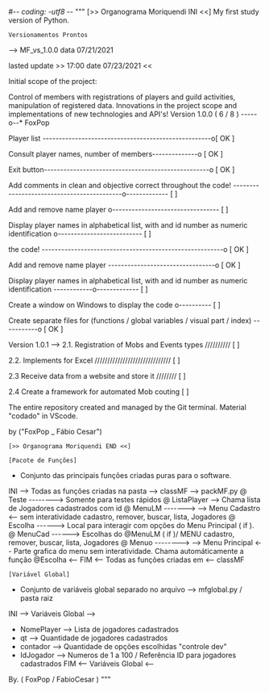 #-*- coding: -utf8 -*-
""" 
    [>> Organograma Moriquendi INI <<]
My first study version of Python.

    Versionamentos Prontos


--> MF_vs_1.0.0 data 07/21/2021

lasted update >> 17:00 date 07/23/2021 <<

Initial scope of the project:

Control of members with registrations of players and guild activities, manipulation of registered data. Innovations in the project scope and implementations of new technologies and API's!
Version 1.0.0 ( 6 / 8 ) -----o--* FoxPop

Player list ----------------------------------------------------o[ OK ]

Consult player names, number of members--------------o [ OK ]

Exit button---------------------------------------------------o [ OK ]

Add comments in clean and objective correct throughout the code! -------------------------------------------o------------- [ ]

Add and remove name player o--------------------------------- [ ]

Display player names in alphabetical list, with and id number as numeric identification o-------------------------- [ ]

the code! --------------------------------------------------------o [ OK ]

Add and remove name player ---------------------------------o [ OK ]

Display player names in alphabetical list, with and id number as numeric identification ------------o------------- [ ]

Create a window on Windows to display the code o---------- [ ]

Create separate files for (functions / global variables / visual part / index) -----------o [ OK ]

Version 1.0.1 --> 2.1. Registration of Mobs and Events types ////////// [ ]

2.2. Implements for Excel ////////////////////////////// [ ]

2.3 Receive data from a website and store it //////// [ ]

2.4 Create a framework for automated Mob couting [ ]

The entire repository created and managed by the Git terminal. Material "codado" in VScode.

by ("FoxPop _ Fábio Cesar")

    [>> Organograma Moriquendi END <<]

    [Pacote de Funções]
- Conjunto das principais funções criadas puras para o software.

INI --> Todas as funções criadas na pasta --> classMF --> packMF.py
@ Teste --------> Somente para testes rápidos
@ ListaPlayer --> Chama lista de Jogadores cadastrados com id
@ MenuLM -------> --> Menu Cadastro <-- sem interatividade cadastro, remover, buscar, lista, Jogadores
@ Escolha ------> Local para interagir com opções do Menu Principal ( if ).
@ MenuCad ------> Escolhas do @MenuLM ( if )/ MENU cadastro, remover, buscar, lista, Jogadores
@ Menuo --------> --> Menu Principal <-- Parte grafica do menu sem interatividade. Chama automáticamente a função @Escolha <--
FIM <-- Todas as funções criadas em <-- classMF

    [Variável Global]
- Conjunto de variáveis global separado no arquivo --> mfglobal.py / pasta raiz

INI --> Variáveis Global -->
- NomePlayer  --> Lista de jogadores cadastrados
- qt          --> Quantidade de jogadores cadastrados
- contador    --> Quantidade de opções escolhidas "controle dev"
- IdJogador   --> Numeros de 1 a 100 / Referência ID para jogadores cadastrados
FIM <-- Variáveis Global <--

By. ( FoxPop / FabioCesar )
"""